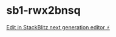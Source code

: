 # sb1-rwx2bnsq

[Edit in StackBlitz next generation editor ⚡️](https://stackblitz.com/~/github.com/kaio1103/sb1-rwx2bnsq)